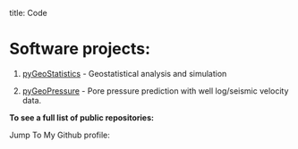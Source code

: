 title: Code

# Software projects:

1. [pyGeoStatistics](https://github.com/whimian/pyGeoStatistics "Github Repository") - Geostatistical analysis and simulation

2. [pyGeoPressure](https://github.com/whimian/pyGeoPressure "Github Repository") - Pore pressure prediction with well log/seismic velocity data.

**To see a full list of public repositories:**

Jump To My Github profile: [<i class="fa fa-github-square" aria-hidden="true"></i>](https://github.com/whimian)
